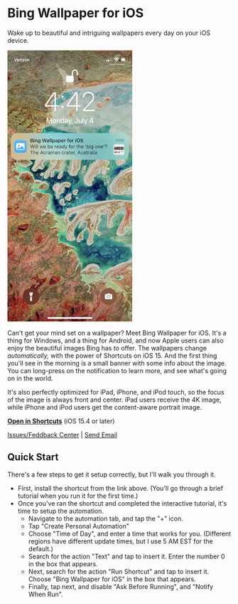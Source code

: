 # Bing Wallpaper for iOS
Wake up to beautiful and intriguing wallpapers every day on your iOS device.

<img src="https://raw.githubusercontent.com/Tech-How/Bing-Wallpaper-for-iOS/main/images/repo/readme/promo-1.png"/>

Can't get your mind set on a wallpaper? Meet Bing Wallpaper for iOS. It's a thing for Windows, and a thing for Android, and now Apple users can also enjoy the beautiful images Bing has to offer. The wallpapers change _automatically,_ with the power of Shortcuts on iOS 15. And the first thing you'll see in the morning is a small banner with some info about the image. You can long-press on the notification to learn more, and see what's going on in the world.

It's also perfectly optimized for iPad, iPhone, and iPod touch, so the focus of the image is always front and center. iPad users receive the 4K image, while iPhone and iPod users get the content-aware portrait image.

**[Open in Shortcuts](http://gg.gg/bingwpios)** (iOS 15.4 or later)

[Issues/Feddback Center](https://github.com/Tech-How/Bing-Wallpaper-for-iOS/issues/new/choose) | [Send Email](mailto:tech_how_youtuber_55@yahoo.com?subject=Bing%20Wallpaper%20iOS)

## Quick Start
There's a few steps to get it setup correctly, but I'll walk you through it.
- First, install the shortcut from the link above. (You'll go through a brief tutorial when you run it for the first time.)
- Once you've ran the shortcut and completed the interactive tutorial, it's time to setup the automation.
  - Navigate to the automation tab, and tap the "+" icon.
  - Tap "Create Personal Automation"
  - Choose "Time of Day", and enter a time that works for you. (Different regions have different update times, but I use 5 AM EST for the default.)
  - Search for the action "Text" and tap to insert it. Enter the number 0 in the box that appears.
  - Next, search for the action "Run Shortcut" and tap to insert it. Choose "Bing Wallpaper for iOS" in the box that appears.
  - Finally, tap next, and disable "Ask Before Running", and "Notify When Run".
